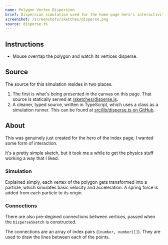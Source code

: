 ```yaml
---
name: Polygon Vertex Dispersion
brief: Dispersion simulation used for the home-page hero's interactivity. Simulate each vertex of a polygon as a particle, apply a repel force from the mouse, and a spring force to the origin.
screenshot: /screenshots/sketches/disperse.png
source: disperse.ts
---
```


## Instructions

- Mouse over/tap the polygon and watch its vertices disperse.

## Source

The source for this simulation resides in two places.

1. The first is what's being presented in the canvas on this page. That source is statically served at [/sketches/disperse.js](/sketches/disperse.js).
2. A cleaner, typed source, written in TypeScript, which uses a class as a simulation runner. This can be found at [src/lib/disperse.ts on GitHub](https://github.com/flmng0/flmng0.github.io/blob/main/src/lib/disperse.ts).

## About

This was genuinely just created for the hero of the index page; I wanted some form of interaction.

It's a pretty simple sketch, but it took me a while to get the physics stuff working a way that I liked.

### Simulation

Explained simply, each vertex of the polygon gets transformed into a particle, which simulates basic velocity and acceleration. A spring force is added from each particle to its origin.

### Connections

There are also pre-degined connections between vertices, passed when the `DisperseSketch` is constructed.

The connections are an array of index pairs (`[number, number][]`). They are used to draw the lines between each of the points.
